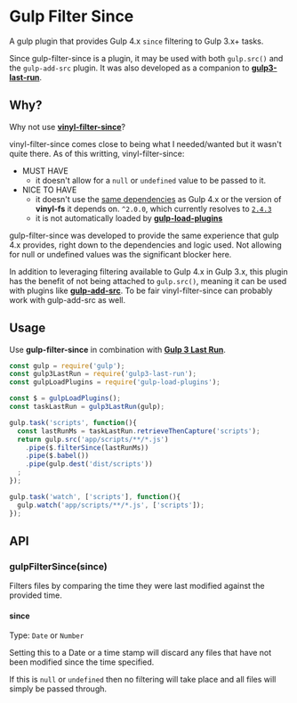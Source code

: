 # Gulp Filter Since

A gulp plugin that provides Gulp 4.x `since` filtering to Gulp 3.x+ tasks. 

Since gulp-filter-since is a plugin, it may be used with both `gulp.src()` and the `gulp-add-src` plugin. It was also developed as a companion to [**gulp3-last-run**](https://github.com/npetruzzelli/gulp3-last-run).


## Why?

Why not use [**vinyl-filter-since**](https://github.com/tunnckocore/vinyl-filter-since)?

vinyl-filter-since comes close to being what I needed/wanted but it wasn't quite there. As of this writting, vinyl-filter-since:

-   MUST HAVE
    -   it doesn't allow for a `null` or `undefined` value to be passed to it.
-   NICE TO HAVE
    -   it doesn't use the [same dependencies](https://github.com/gulpjs/vinyl-fs/blob/728df8e44706aaff43eb9022cd1f80527c5cf59d/package.json#L41-L44) as Gulp 4.x or the version of **vinyl-fs** it depends on. `^2.0.0`, which currently resolves to [`2.4.3`](https://github.com/gulpjs/vinyl-fs/tree/728df8e44706aaff43eb9022cd1f80527c5cf59d) 
    -   it is not automatically loaded by [**gulp-load-plugins**](https://github.com/jackfranklin/gulp-load-plugins)

gulp-filter-since was developed to provide the same experience that gulp 4.x provides, right down to the dependencies and logic used. Not allowing for null or undefined values was the significant blocker here. 

In addition to leveraging filtering available to Gulp 4.x in Gulp 3.x, this plugin has the benefit of not being attached to `gulp.src()`, meaning it can be used with plugins like [**gulp-add-src**](https://github.com/urish/gulp-add-src). To be fair vinyl-filter-since can probably work with gulp-add-src as well.


## Usage

Use **gulp-filter-since** in combination with [**Gulp 3 Last Run**](https://github.com/npetruzzelli/gulp3-last-run).

```javascript
const gulp = require('gulp');
const gulp3LastRun = require('gulp3-last-run');
const gulpLoadPlugins = require('gulp-load-plugins');

const $ = gulpLoadPlugins();
const taskLastRun = gulp3LastRun(gulp);

gulp.task('scripts', function(){
  const lastRunMs = taskLastRun.retrieveThenCapture('scripts');
  return gulp.src('app/scripts/**/*.js')
    .pipe($.filterSince(lastRunMs))
    .pipe($.babel())
    .pipe(gulp.dest('dist/scripts'))
  ;
});

gulp.task('watch', ['scripts'], function(){
  gulp.watch('app/scripts/**/*.js', ['scripts']);
});
```

## API

### gulpFilterSince(since)

Filters files by comparing the time they were last modified against the provided time.

#### since

Type: `Date` or `Number`

Setting this to a Date or a time stamp will discard any files that have not been modified since the time specified.

If this is `null` or `undefined` then no filtering will take place and all files will simply be passed through.
